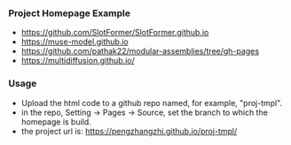 ### Project Homepage Example 
- https://github.com/SlotFormer/SlotFormer.github.io
- https://muse-model.github.io
- https://github.com/pathak22/modular-assemblies/tree/gh-pages
- https://multidiffusion.github.io/
### Usage
- Upload the html code to a github repo named, for example, "proj-tmpl".
- in the repo, Setting -> Pages -> Source, set the branch to which the homepage is build.
- the project url is: https://pengzhangzhi.github.io/proj-tmpl/
